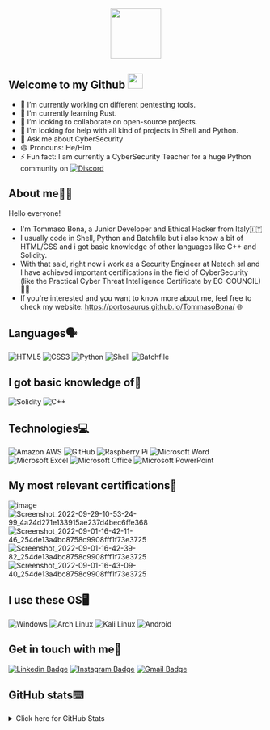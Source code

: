 <div id="header" align="center"> 

   <img src="https://media.giphy.com/media/YRMb6dd7zprS00JdGZ/giphy.gif" width="100"/> 

 </div>


## Welcome to my Github <img src="https://raw.githubusercontent.com/aemmadi/aemmadi/master/wave.gif" width="30">

- 🔭 I’m currently working on different pentesting tools.
- 🌱 I’m currently learning Rust.
- 👯 I’m looking to collaborate on open-source projects.
- 🤔 I’m looking for help with all kind of projects in Shell and Python.
- 💬 Ask me about CyberSecurity
- 😄 Pronouns: He/Him
- ⚡ Fun fact: I am currently a CyberSecurity Teacher for a huge Python community on [![Discord](https://img.shields.io/badge/Discord-5865F2?style=for-the-badge&logo=discord&logoColor=white&link=https://discord.gg/dDD4Ddsvxa)](https://discord.gg/dDD4Ddsvxa)

## About me👨‍💻

Hello everyone!
- I'm Tommaso Bona, a Junior Developer and Ethical Hacker from Italy🇮🇹 
- I usually code in Shell, Python and Batchfile but i also know a bit of HTML/CSS and i got basic knowledge of other languages like C++ and Solidity.
- With that said, right now i work as a Security Engineer at Netech srl and I have achieved important certifications in the field of CyberSecurity (like the Practical Cyber Threat Intelligence Certificate by EC-COUNCIL)👨‍💻
- If you're interested and you want to know more about me, feel free to check my website: https://portosaurus.github.io/TommasoBona/ 🌐

## Languages🗣️

![HTML5](https://img.shields.io/badge/-HTML5-E34F26?style=flat-square&logo=html5&logoColor=white)
![CSS3](https://img.shields.io/badge/-CSS3-1572B6?style=flat-square&logo=css3)
![Python](https://img.shields.io/badge/-Python-black?style=flat-square&logo=Python)
![Shell](https://img.shields.io/badge/-Shell-5391FE?style=flat-square&logo=PowerShell&logoColor=white)
![Batchfile](https://img.shields.io/badge/-Batchfile-5391FE?style=flat-square&logo=PowerShell&logoColor=white)

## I got basic knowledge of🧠

![Solidity](https://img.shields.io/badge/Solidity-e6e6e6?style=for-the-badge&logo=solidity&logoColor=black)
![C++](https://img.shields.io/badge/C%2B%2B-00599C?style=for-the-badge&logo=c%2B%2B&logoColor=white)

## Technologies💻

![Amazon AWS](https://img.shields.io/badge/Amazon%20AWS-232F3E?style=flat-square&logo=amazon-aws)
![GitHub](https://img.shields.io/badge/-GitHub-181717?style=flat-square&logo=github)
![Raspberry Pi](https://img.shields.io/badge/-Raspberry%20Pi-C51A4A?style=flat-square&logo=Raspberry-Pi)
![Microsoft Word](https://img.shields.io/badge/Microsoft_Word-2B579A?style=for-the-badge&logo=microsoft-word&logoColor=white)
![Microsoft Excel](https://img.shields.io/badge/Microsoft_Excel-217346?style=for-the-badge&logo=microsoft-excel&logoColor=white)
![Microsoft Office](https://img.shields.io/badge/Microsoft_Office-D83B01?style=for-the-badge&logo=microsoft-office&logoColor=white)
![Microsoft PowerPoint](https://img.shields.io/badge/Microsoft_PowerPoint-B7472A?style=for-the-badge&logo=microsoft-powerpoint&logoColor=white)

## My most relevant certifications📜
![image](https://user-images.githubusercontent.com/82817793/194577608-857662b3-ac14-4da9-8eb4-8c2dfb0992af.png)
![Screenshot_2022-09-29-10-53-24-99_4a24d271e133915ae237d4bec6ffe368](https://user-images.githubusercontent.com/82817793/193056713-51a43b79-3d1e-47d7-bd24-9b1c8415cbd8.jpg)
![Screenshot_2022-09-01-16-42-11-46_254de13a4bc8758c9908fff1f73e3725](https://user-images.githubusercontent.com/82817793/187943704-2a9b3e1e-2936-45db-b2bf-7486c5e7ccce.jpg)
![Screenshot_2022-09-01-16-42-39-82_254de13a4bc8758c9908fff1f73e3725](https://user-images.githubusercontent.com/82817793/187943786-517d9629-09ff-440a-9cee-f318085f0ebc.jpg)
![Screenshot_2022-09-01-16-43-09-40_254de13a4bc8758c9908fff1f73e3725](https://user-images.githubusercontent.com/82817793/187943846-d5b73b03-7ec4-471f-829a-bff54556604f.jpg)



## I use these OS🖥️

![Windows](https://img.shields.io/badge/Windows-0078D6?style=for-the-badge&logo=windows&logoColor=white)
![Arch Linux](https://img.shields.io/badge/Arch_Linux-1793D1?style=for-the-badge&logo=arch-linux&logoColor=white)
![Kali Linux](https://img.shields.io/badge/Kali_Linux-557C94?style=for-the-badge&logo=kali-linux&logoColor=white)
![Android](https://img.shields.io/badge/Android-3DDC84?style=for-the-badge&logo=android&logoColor=white)

## Get in touch with me📲

[![Linkedin Badge](https://img.shields.io/badge/-TommasoBona-blue?style=flat-square&logo=Linkedin&logoColor=white&link=https://www.linkedin.com/in/tommaso-bona-20b76b232)](https://www.linkedin.com/in/tommaso-bona-20b76b232)
[![Instagram Badge](https://img.shields.io/badge/-TommasoBona-purple?style=flat-square&logo=instagram&logoColor=white&link=https://instagram.com/tommasoobona/)](https://instagram.com/tommasoobona)
[![Gmail Badge](https://img.shields.io/badge/-tommasobona04@gmail.com-c14438?style=flat-square&logo=Gmail&logoColor=white&link=mailto:tommasobona04@gmail.com)](mailto:tommasobona04@gmail.com)

## GitHub stats⌨️

<details>
<summary>Click here for GitHub Stats</summary>
<p align="center">

   <img alt = "GitHub Stats" src="https://github-readme-stats.vercel.app/api?username=ParzivalHack&show_icons=true&hide=issues&icon_color=000000&hide_border=true&title_color=5391FE&text_color=555">
    <br>
    <img alt = "Top Language" src="https://github-readme-stats.vercel.app/api/top-langs/?username=ParzivalHack&hide=html,&hide_border=true&title_color=5391FE&text_color=555"
</p>
</details>
